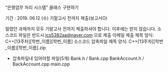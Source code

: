 “은행업무 처리 시스템” 클래스 구현하기

기간 : 2019. 06.12 (수) 기말고사 전까지 제출(보고서O)

밀렸던 과제까지 모두 기말고사 전까지 제출하셔야 합니다. 이후에는 받지 않습니다.
	소스코드 파일은 반드시 lcs5382aa@naver.com 으로 제출 
	이메일 제출 제목 양식: C++[13주차][학번_이름][학번_이름]
 	소스코드 압축파일 제목 양식: C++[13주차][학번_이름][학번_이름].zip

* 압축파일내 있어야할 파일(5개)
Bank.h / Bank.cpp
BankAccount.h / BackAccount.cpp
main.cpp
